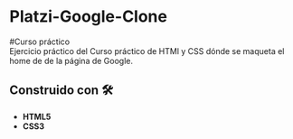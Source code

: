 # Platzi-Google-Clone

<div>
    <p>
     #Curso práctico 
     <br> 
     Ejercicio práctico del Curso práctico de HTMl y CSS dónde se maqueta el home de de la página de Google.
    </p>
</div>

## Construido con 🛠️
* **HTML5**
* **CSS3**